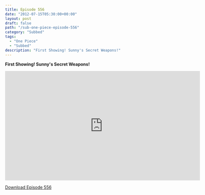```yaml
---
title: Episode 556
date: "2012-07-15T05:30:00+00:00"
layout: post
draft: false
path: "/sub-one-piece-episode-556"
category: "Subbed"
tags:
  - "One Piece"
  - "Subbed"
description: "First Showing! Sunny's Secret Weapons!"
---
```


**First Showing! Sunny's Secret Weapons!**

<iframe width="640" height="360" src="https://www.rapidvideo.com/e/G6FRPFCFY0" frameborder="0" marginwidth=0 marginheight=0 scrolling=no allowfullscreen></iframe>

<a href="http://ouo.io/qs/eCodkFEQ?s=https://rapidvid.to/d/https://www.rapidvideo.com/e/G6FRPFCFY0">Download Episode 556</a>
